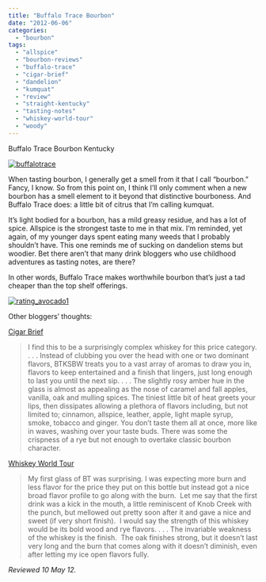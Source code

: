 ```yaml
---
title: "Buffalo Trace Bourbon"
date: "2012-06-06"
categories: 
  - "bourbon"
tags: 
  - "allspice"
  - "bourbon-reviews"
  - "buffalo-trace"
  - "cigar-brief"
  - "dandelion"
  - "kumquat"
  - "review"
  - "straight-kentucky"
  - "tasting-notes"
  - "whiskey-world-tour"
  - "woody"
---
```


Buffalo Trace Bourbon Kentucky

[![](http://s3.amazonaws.com/thegourmez-wpmedia/2012/05/buffalotrace-682x1024.jpg "buffalotrace")](http://s3.amazonaws.com/thegourmez-wpmedia/2012/05/buffalotrace.jpg)

When tasting bourbon, I generally get a smell from it that I call “bourbon.” Fancy, I know. So from this point on, I think I’ll only comment when a new bourbon has a smell element to it beyond that distinctive bourboness. And Buffalo Trace does: a little bit of citrus that I’m calling kumquat.

It’s light bodied for a bourbon, has a mild greasy residue, and has a lot of spice. Allspice is the strongest taste to me in that mix. I’m reminded, yet again, of my younger days spent eating many weeds that I probably shouldn’t have. This one reminds me of sucking on dandelion stems but woodier. Bet there aren’t that many drink bloggers who use childhood adventures as tasting notes, are there?

In other words, Buffalo Trace makes worthwhile bourbon that’s just a tad cheaper than the top shelf offerings.

[![](http://s3.amazonaws.com/thegourmez-wpmedia/2009/02/rating_avocado1.gif "rating_avocado1")](http://s3.amazonaws.com/thegourmez-wpmedia/2009/02/rating_avocado1.gif) 

Other bloggers’ thoughts:

[Cigar Brief](http://cigarbrief.com/featured/review-buffalo-trace-kentucky-straight-bourbon-whiskey/4611/)

> I find this to be a surprisingly complex whiskey for this price category. . . . Instead of clubbing you over the head with one or two dominant flavors, BTKSBW treats you to a vast array of aromas to draw you in, flavors to keep entertained and a finish that lingers, just long enough to last you until the next sip. . . . The slightly rosy amber hue in the glass is almost as appealing as the nose of caramel and fall apples, vanilla, oak and mulling spices. The tiniest little bit of heat greets your lips, then dissipates allowing a plethora of flavors including, but not limited to; cinnamon, allspice, leather, apple, light maple syrup, smoke, tobacco and ginger. You don’t taste them all at once, more like in waves, washing over your taste buds. There was some the crispness of a rye but not enough to overtake classic bourbon character.

[Whiskey World Tour](http://whiskeyworldtour.com/2011/11/26/buffalo-trace-kentucky-straight-bourbon-whiskey-81-100/)

> My first glass of BT was surprising. I was expecting more burn and less flavor for the price they put on this bottle but instead got a nice broad flavor profile to go along with the burn.  Let me say that the first drink was a kick in the mouth, a little reminiscent of Knob Creek with the punch, but mellowed out pretty soon after it and gave a nice and sweet (if very short finish).  I would say the strength of this whiskey would be its bold wood and rye flavors. . . . The invariable weakness of the whiskey is the finish.  The oak finishes strong, but it doesn’t last very long and the burn that comes along with it doesn’t diminish, even after letting my ice open flavors fully.

_Reviewed 10 May 12._
